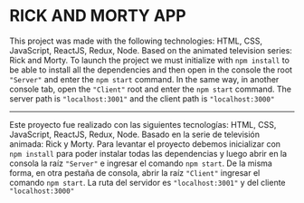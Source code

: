 # RICK AND MORTY APP

This project was made with the following technologies: HTML, CSS, JavaScript, ReactJS, Redux, Node.
Based on the animated television series: Rick and Morty.
To launch the project we must initialize with `npm install`
to be able to install all the dependencies and then open in the console the root `"Server"` and enter the `npm start` command. In the same way, in another console tab, open the `"Client"` root and enter the `npm start` command. The server path is `"localhost:3001"` and the client path is `"localhost:3000"`

---

Este proyecto fue realizado con las siguientes tecnologías: HTML, CSS, JavaScript, ReactJS, Redux, Node.
Basado en la serie de televisión animada: Rick y Morty.
Para levantar el proyecto debemos inicializar con `npm install`
para poder instalar todas las dependencias y luego abrir en la consola la raíz `"Server"` e ingresar el comando `npm start`. De la misma forma, en otra pestaña de consola, abrir la raíz `"Client"` ingresar el comando `npm start`. La ruta del servidor es `"localhost:3001"` y del cliente `"localhost:3000"`
